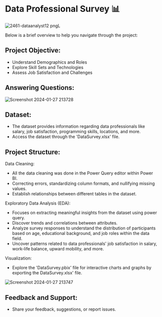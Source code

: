 # Data Professional Survey 📊

![2461-dataanalyst12 pngL](https://github.com/LPhilip-CS/Data-Professional-Survey/assets/98559773/cfc42d44-baa2-4969-b4fe-031a2917d938)

Below is a brief overview to help you navigate through the project:

## Project Objective:
- Understand Demographics and Roles
- Explore Skill Sets and Technologies
- Assess Job Satisfaction and Challenges

## Answering Questions:
![Screenshot 2024-01-27 213728](https://github.com/LPhilip-CS/Data-Professional-Survey/assets/98559773/2778d373-115f-4e3b-a8ef-9278e2e0a776)

## Dataset:
- The dataset provides information regarding data professionals like salary, job satisfaction, programming skills, locations, and more.
- Access the dataset through the 'DataSurvey.xlsx' file.

## Project Structure:
Data Cleaning:
- All the data cleaning was done in the Power Query editor within Power BI.
- Correcting errors, standardizing column formats, and nullifying missing values.
- Establish relationships between different tables in the dataset.
  
Exploratory Data Analysis (EDA):
- Focuses on extracting meaningful insights from the dataset using power query.
- Discover trends and correlations between attributes.
- Analyze survey responses to understand the distribution of participants based on age, educational background, and job roles within the data field.
- Uncover patterns related to data professionals' job satisfaction in salary, work-life balance, upward mobility, and more.


Visualization:
- Explore the 'DataSurvey.pbix' file for interactive charts and graphs by exporting the DataSurvey.xlsx' file.
  
![Screenshot 2024-01-27 213747](https://github.com/LPhilip-CS/Data-Professional-Survey/assets/98559773/04187983-f98f-4a77-89ed-72abf6a0fbaf)

## Feedback and Support:
- Share your feedback, suggestions, or report issues.
